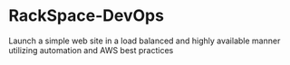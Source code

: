 # RackSpace-DevOps
Launch a simple web site in a load balanced and highly available manner utilizing automation and AWS best practices

